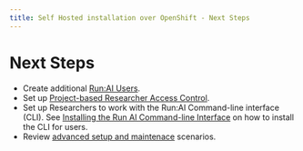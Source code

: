 ```yaml
---
title: Self Hosted installation over OpenShift - Next Steps
---
```

# Next Steps

 
* Create additional [Run:AI Users](../../../admin-ui-setup/admin-ui-users.md).
* Set up [Project-based Researcher Access Control](../../authentication/researcher-authentication.md).
* Set up Researchers to work with the Run:AI Command-line interface (CLI). See [Installing the Run AI Command-line Interface](../../../researcher-setup/cli-install.md) on how to install the CLI for users.
* Review [advanced setup and maintenace](../../config/overview.md) scenarios.
